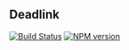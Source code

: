 ## Deadlink

[![Build Status](https://travis-ci.org/gajus/deadlink.png?branch=master&decache1)](https://travis-ci.org/gajus/deadlink)
[![NPM version](https://badge.fury.io/js/deadlink.svg)](http://badge.fury.io/js/deadlink)